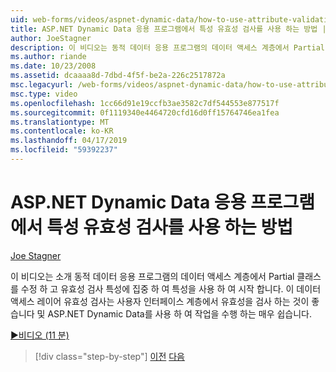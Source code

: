 ```yaml
---
uid: web-forms/videos/aspnet-dynamic-data/how-to-use-attribute-validation-in-aspnet-dynamic-data-applications
title: ASP.NET Dynamic Data 응용 프로그램에서 특성 유효성 검사를 사용 하는 방법 | Microsoft Docs
author: JoeStagner
description: 이 비디오는 동적 데이터 응용 프로그램의 데이터 액세스 계층에서 Partial 클래스를 수정 소개 하 고 포커스 o 하 여 특성을 사용 하 여 시작 됩니다...
ms.author: riande
ms.date: 10/23/2008
ms.assetid: dcaaaa8d-7dbd-4f5f-be2a-226c2517872a
msc.legacyurl: /web-forms/videos/aspnet-dynamic-data/how-to-use-attribute-validation-in-aspnet-dynamic-data-applications
msc.type: video
ms.openlocfilehash: 1cc66d91e19ccfb3ae3582c7df544553e877517f
ms.sourcegitcommit: 0f1119340e4464720cfd16d0ff15764746ea1fea
ms.translationtype: MT
ms.contentlocale: ko-KR
ms.lasthandoff: 04/17/2019
ms.locfileid: "59392237"
---
```

# <a name="how-to-use-attribute-validation-in-aspnet-dynamic-data-applications"></a>ASP.NET Dynamic Data 응용 프로그램에서 특성 유효성 검사를 사용 하는 방법

[Joe Stagner](https://github.com/JoeStagner)

이 비디오는 소개 동적 데이터 응용 프로그램의 데이터 액세스 계층에서 Partial 클래스를 수정 하 고 유효성 검사 특성에 집중 하 여 특성을 사용 하 여 시작 합니다. 이 데이터 액세스 레이어 유효성 검사는 사용자 인터페이스 계층에서 유효성을 검사 하는 것이 좋습니다 및 ASP.NET Dynamic Data를 사용 하 여 작업을 수행 하는 매우 쉽습니다.

[&#9654;비디오 (11 분)](https://channel9.msdn.com/Blogs/ASP-NET-Site-Videos/how-to-use-attribute-validation-in-aspnet-dynamic-data-applications)

> [!div class="step-by-step"]
> [이전](how-to-enable-table-specific-routing-in-dynamic-data-applications.md)
> [다음](how-to-implement-custom-field-validation-with-imperative-logic-in-vb-or-c.md)
